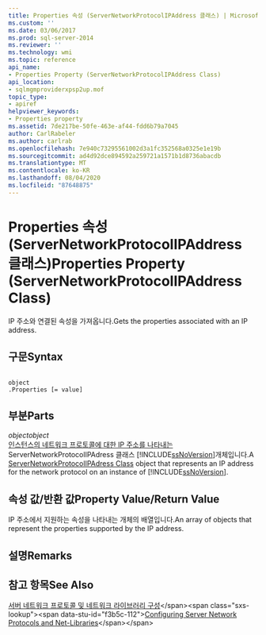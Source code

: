 ```yaml
---
title: Properties 속성 (ServerNetworkProtocolIPAddress 클래스) | Microsoft Docs
ms.custom: ''
ms.date: 03/06/2017
ms.prod: sql-server-2014
ms.reviewer: ''
ms.technology: wmi
ms.topic: reference
api_name:
- Properties Property (ServerNetworkProtocolIPAddress Class)
api_location:
- sqlmgmproviderxpsp2up.mof
topic_type:
- apiref
helpviewer_keywords:
- Properties property
ms.assetid: 7de217be-50fe-463e-af44-fdd6b79a7045
author: CarlRabeler
ms.author: carlrab
ms.openlocfilehash: 7e940c73295561002d3a1fc352568a0325e1e19b
ms.sourcegitcommit: ad4d92dce894592a259721a1571b1d8736abacdb
ms.translationtype: MT
ms.contentlocale: ko-KR
ms.lasthandoff: 08/04/2020
ms.locfileid: "87648875"
---
```

# <a name="properties-property-servernetworkprotocolipaddress-class"></a><span data-ttu-id="f3b5c-102">Properties 속성(ServerNetworkProtocolIPAddress 클래스)</span><span class="sxs-lookup"><span data-stu-id="f3b5c-102">Properties Property (ServerNetworkProtocolIPAddress Class)</span></span>
  <span data-ttu-id="f3b5c-103">IP 주소와 연결된 속성을 가져옵니다.</span><span class="sxs-lookup"><span data-stu-id="f3b5c-103">Gets the properties associated with an IP address.</span></span>  
  
## <a name="syntax"></a><span data-ttu-id="f3b5c-104">구문</span><span class="sxs-lookup"><span data-stu-id="f3b5c-104">Syntax</span></span>  
  
```  
  
object  
.Properties [= value]  
```  
  
## <a name="parts"></a><span data-ttu-id="f3b5c-105">부분</span><span class="sxs-lookup"><span data-stu-id="f3b5c-105">Parts</span></span>  
 <span data-ttu-id="f3b5c-106">*object*</span><span class="sxs-lookup"><span data-stu-id="f3b5c-106">*object*</span></span>  
 <span data-ttu-id="f3b5c-107">[인스턴스의 네트워크 프로토콜에 대한 IP 주소를 나타내는](servernetworkprotocolipaddress-class.md) ServerNetworkProtocolIPAdress 클래스 [!INCLUDE[ssNoVersion](../../../includes/ssnoversion-md.md)]개체입니다.</span><span class="sxs-lookup"><span data-stu-id="f3b5c-107">A [ServerNetworkProtocolIPAdress Class](servernetworkprotocolipaddress-class.md) object that represents an IP address for the network protocol on an instance of [!INCLUDE[ssNoVersion](../../../includes/ssnoversion-md.md)].</span></span>  
  
## <a name="property-valuereturn-value"></a><span data-ttu-id="f3b5c-108">속성 값/반환 값</span><span class="sxs-lookup"><span data-stu-id="f3b5c-108">Property Value/Return Value</span></span>  
 <span data-ttu-id="f3b5c-109">IP 주소에서 지원하는 속성을 나타내는 개체의 배열입니다.</span><span class="sxs-lookup"><span data-stu-id="f3b5c-109">An array of objects that represent the properties supported by the IP address.</span></span>  
  
## <a name="remarks"></a><span data-ttu-id="f3b5c-110">설명</span><span class="sxs-lookup"><span data-stu-id="f3b5c-110">Remarks</span></span>  
  
## <a name="see-also"></a><span data-ttu-id="f3b5c-111">참고 항목</span><span class="sxs-lookup"><span data-stu-id="f3b5c-111">See Also</span></span>  
 <span data-ttu-id="f3b5c-112">[서버 네트워크 프로토콜 및 네트워크 라이브러리 구성](https://msdn.microsoft.com/library/ms177485\(v=sql.100\).aspx)</span><span class="sxs-lookup"><span data-stu-id="f3b5c-112">[Configuring Server Network Protocols and Net-Libraries](https://msdn.microsoft.com/library/ms177485\(v=sql.100\).aspx)</span></span>  
  
  
